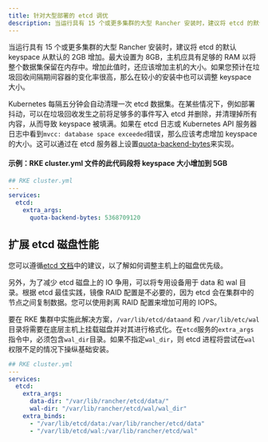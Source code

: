 ```yaml
---
title: 针对大型部署的 etcd 调优
description: 当运行具有 15 个或更多集群的大型 Rancher 安装时，建议将 etcd 的默认 keyspace 从默认的 2GB 增加。最大设置为 8GB，主机应具有足够的 RAM 以将整个数据集保留在内存中。增加此值时，还应该增加主机的大小。如果您预计在垃圾回收间隔期间容器的变化率很高，那么在较小的安装中也可以调整 keyspace 大小。Kubernetes 每隔五分钟会自动清理一次 etcd 数据集。在某些情况下，例如部署抖动，可以在垃圾回收发生之前将足够多的事件写入 etcd 并删除，并清理掉所有内容，从而导致 keyspace 被填满。
---
```


当运行具有 15 个或更多集群的大型 Rancher 安装时，建议将 etcd 的默认 keyspace 从默认的 2GB 增加。最大设置为 8GB，主机应具有足够的 RAM 以将整个数据集保留在内存中。增加此值时，还应该增加主机的大小。如果您预计在垃圾回收间隔期间容器的变化率很高，那么在较小的安装中也可以调整 keyspace 大小。

Kubernetes 每隔五分钟会自动清理一次 etcd 数据集。在某些情况下，例如部署抖动，可以在垃圾回收发生之前将足够多的事件写入 etcd 并删除，并清理掉所有内容，从而导致 keyspace 被填满。如果在 etcd 日志或 Kubernetes API 服务器日志中看到`mvcc: database space exceeded`错误，那么应该考虑增加 keyspace 的大小。这可以通过在 etcd 服务器上设置[quota-backend-bytes](https://etcd.io/docs/v3.4.0/op-guide/maintenance/#space-quota)来实现。

#### 示例：RKE cluster.yml 文件的此代码段将 keyspace 大小增加到 5GB

```yaml
## RKE cluster.yml
---
services:
  etcd:
    extra_args:
      quota-backend-bytes: 5368709120
```

## 扩展 etcd 磁盘性能

您可以遵循[etcd 文档](https://etcd.io/docs/v3.4.0/tuning/#disk)中的建议，以了解如何调整主机上的磁盘优先级。

另外，为了减少 etcd 磁盘上的 IO 争用，可以将专用设备用于 data 和 wal 目录。根据 etcd 最佳实践，镜像 RAID 配置是不必要的，因为 etcd 会在集群中的节点之间复制数据。您可以使用剥离 RAID 配置来增加可用的 IOPS。

要在 RKE 集群中实施此解决方案，`/var/lib/etcd/dataand` 和 `/var/lib/etc/wal`目录将需要在底层主机上挂载磁盘并对其进行格式化。在`etcd`服务的`extra_args`指令中，必须包含`wal_dir`目录。如果不指定`wal_dir`，则 etcd 进程将尝试在`wal`权限不足的情况下操纵基础安装。

```yaml
## RKE cluster.yml
---
services:
  etcd:
    extra_args:
      data-dir: "/var/lib/rancher/etcd/data/"
      wal-dir: "/var/lib/rancher/etcd/wal/wal_dir"
    extra_binds:
      - "/var/lib/etcd/data:/var/lib/rancher/etcd/data"
      - "/var/lib/etcd/wal:/var/lib/rancher/etcd/wal"
```

